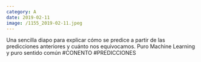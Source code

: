 ```yaml
--- 
category: A 
date: 2019-02-11 
image: /1155_2019-02-11.jpeg 
--- 
```


Una sencilla diapo para explicar cómo se predice a partir de las predicciones anteriores y cuánto nos equivocamos. Puro Machine Learning y puro sentido común #CONENTO #PREDICCIONES